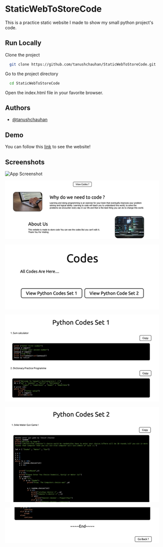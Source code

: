 # StaticWebToStoreCode

This is a practice static website I made to show my small python project's code.

## Run Locally

Clone the project

```bash
  git clone https://github.com/tanushchauhan/StaticWebToStoreCode.git
```

Go to the project directory

```bash
  cd StaticWebToStoreCode
```

Open the index.html file in your favorite browser.

## Authors

- [@tanushchauhan](https://github.com/tanushchauhan/)

## Demo

You can follow this [link](https://tanushchauhan.github.io/StaticWebToStoreCode/) to see the website!

## Screenshots

![App Screenshot](https://raw.githubusercontent.com/tanushchauhan/StaticWebToStoreCode/main/screenshots/1.png)

![App Screenshot](https://raw.githubusercontent.com/tanushchauhan/StaticWebToStoreCode/main/screenshots/2.png)

![App Screenshot](https://raw.githubusercontent.com/tanushchauhan/StaticWebToStoreCode/main/screenshots/3.png)

![App Screenshot](https://raw.githubusercontent.com/tanushchauhan/StaticWebToStoreCode/main/screenshots/4.png)

![App Screenshot](https://raw.githubusercontent.com/tanushchauhan/StaticWebToStoreCode/main/screenshots/5.png)

![App Screenshot](https://raw.githubusercontent.com/tanushchauhan/StaticWebToStoreCode/main/screenshots/6.png)
